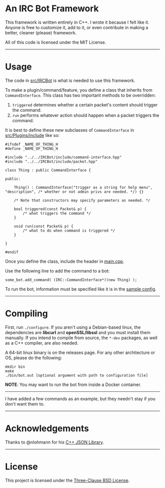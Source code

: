 # An IRC Bot Framework

This framework is written entirely in C++. I wrote it because I felt like it.
Anyone is free to customize it, add to it, or even contribute in making a better, cleaner (please) framework.

All of this code is licensed under the MIT License.

---
# Usage

The code in [src/IRCBot](/src/IRCBot) is what is needed to use this framework.

To make a plugin/command/feature, you define a class that inherits from `CommandInterface`. This class has two important methods to be overridden:
1. `triggered` determines whether a certain packet's content should trigger the command.
2. `run` performs whatever action should happen when a packet triggers the command.

It is best to define these new subclasses of `CommandInterface` in [src/Plugins/include](/src/Plugins/include) like so:

    #ifndef _NAME_OF_THING_H
	#define _NAME_OF_THING_H

	#include "../../IRCBot/include/command-interface.hpp"
	#include "../../IRCBot/include/packet.hpp"

	class Thing : public CommandInterface {

	public:

		Thing() : CommandInterface("trigger as a string for help menu", "description", /* whether or not admin privs are needed. */) {}

		/* Note that constructors may specify parameters as needed. */

		bool triggered(const Packet& p) {
			/* what triggers the command */
		}

		void run(const Packet& p) {
			/* what to do when command is triggered */
		}

	}

	#endif

Once you define the class, include the header in [main.cpp](/src/main.cpp).

Use the following line to add the command to a bot:

    some_bot.add_command( (IRC::CommandInterface*)(new Thing) );

To run the bot, information must be specified like it is in the [sample config](/sample-config.json).

---
# Compiling

First, run `./configure`. If you aren't using a Debian-based linux, the dependencies are **libcurl** and **openSSL/libssl** and you must install them manually. If you intend to compile from source, the `*-dev` packages, as well as a C++ compiler, are also needed.

A 64-bit linux binary is on the releases page. For any other architecture or OS, please do the following:

	mkdir bin
	make
	./bin/bot.out [optional argument with path to configuration file]

**NOTE**: You may want to run the bot from inside a Docker container.

---

I have added a few commands as an example, but they needn't stay if you don't want them to.

---
# Acknowledgements

Thanks to @nlohmann for his [C++ JSON Library](https://github.com/nlohmann/json).

---
# License

This project is licensed under the [Three-Clause BSD License](/LICENSE).
